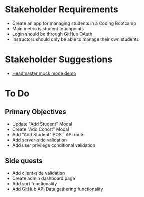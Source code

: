 # Stakeholder Requirements
- Create an app for managing students in a Coding Bootcamp
- Main metric is student touchpoints
- Login should be through GitHub OAuth
- Instructors should only be able to manage their own students

# Stakeholder Suggestions
- [Headmaster mock mode demo](https://oakmac.com/headmaster-demo/)

# To Do

## Primary Objectives
* Update "Add Student" Modal
* Create "Add Cohort" Modal
* Add "Add Student" POST API route
* Add server-side validation
* Add user privilege conditional validation

## Side quests
* Add client-side validation
* Create admin dashboard page
* Add sort functionality
* Add GitHub API Data gathering functionality